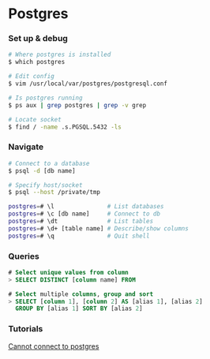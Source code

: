 # Postgres

### Set up & debug
```bash
# Where postgres is installed
$ which postgres

# Edit config
$ vim /usr/local/var/postgres/postgresql.conf

# Is postgres running
$ ps aux | grep postgres | grep -v grep

# Locate socket
$ find / -name .s.PGSQL.5432 -ls
```

### Navigate

```bash
# Connect to a database
$ psql -d [db name]

# Specify host/socket
$ psql --host /private/tmp

postgres=# \l               # List databases
postgres=# \c [db name]     # Connect to db
postgres=# \dt              # List tables
postgres=# \d+ [table name] # Describe/show columns
postgres=# \q               # Quit shell
```

### Queries
```sql
# Select unique values from column
> SELECT DISTINCT [column name] FROM

# Select multiple columns, group and sort
> SELECT [column 1], [column 2] AS [alias 1], [alias 2]
  GROUP BY [alias 1] SORT BY [alias 2]
```

### Tutorials
[Cannot connect to postgres](http://stackoverflow.com/questions/8465508/can-not-connect-to-local-postgresql)
